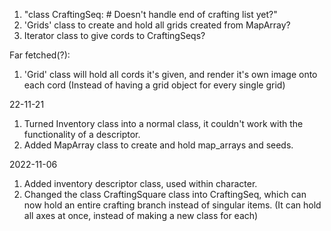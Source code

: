 1. "class CraftingSeq: # Doesn't handle end of crafting list yet?"
2. 'Grids' class to create and hold all grids created from MapArray?
3. Iterator class to give cords to CraftingSeqs?

Far fetched(?):
1.  'Grid' class will hold all cords it's given, and render it's own image onto each cord (Instead of having a grid object for every single grid)

22-11-21
1. Turned Inventory class into a normal class, it couldn't work with the functionality of a descriptor.
2. Added MapArray class to create and hold map_arrays and seeds.

2022-11-06
1. Added inventory descriptor class, used within character.
2. Changed the class CraftingSquare class into CraftingSeq, which can now hold an entire crafting branch instead of singular items. (It can hold all axes at once, instead of making a new class for each)